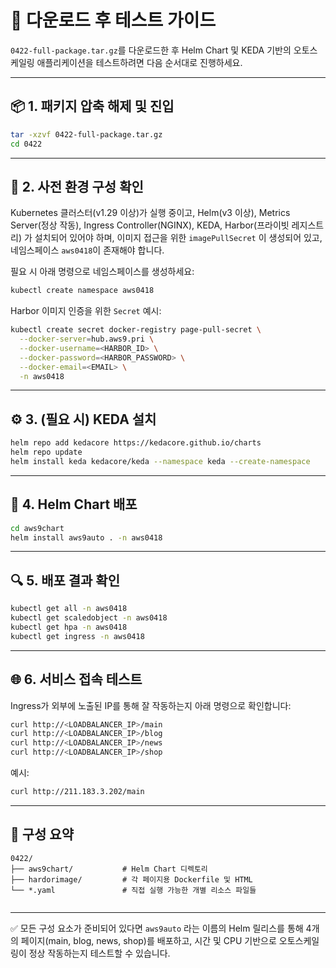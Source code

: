 # 🧪 다운로드 후 테스트 가이드

`0422-full-package.tar.gz`를 다운로드한 후 Helm Chart 및 KEDA 기반의 오토스케일링 애플리케이션을 테스트하려면 다음 순서대로 진행하세요.

---

## 📦 1. 패키지 압축 해제 및 진입

```bash
tar -xzvf 0422-full-package.tar.gz
cd 0422
```

---

## 🔧 2. 사전 환경 구성 확인

Kubernetes 클러스터(v1.29 이상)가 실행 중이고, Helm(v3 이상), Metrics Server(정상 작동), Ingress Controller(NGINX), KEDA, Harbor(프라이빗 레지스트리) 가 설치되어 있어야 하며, 이미지 접근을 위한 `imagePullSecret` 이 생성되어 있고, 네임스페이스 `aws0418`이 존재해야 합니다.

필요 시 아래 명령으로 네임스페이스를 생성하세요:

```bash
kubectl create namespace aws0418
```

Harbor 이미지 인증을 위한 `Secret` 예시:

```bash
kubectl create secret docker-registry page-pull-secret \
  --docker-server=hub.aws9.pri \
  --docker-username=<HARBOR_ID> \
  --docker-password=<HARBOR_PASSWORD> \
  --docker-email=<EMAIL> \
  -n aws0418
```

---

## ⚙️ 3. (필요 시) KEDA 설치

```bash
helm repo add kedacore https://kedacore.github.io/charts
helm repo update
helm install keda kedacore/keda --namespace keda --create-namespace
```

---

## 🚀 4. Helm Chart 배포

```bash
cd aws9chart
helm install aws9auto . -n aws0418
```

---

## 🔍 5. 배포 결과 확인

```bash
kubectl get all -n aws0418
kubectl get scaledobject -n aws0418
kubectl get hpa -n aws0418
kubectl get ingress -n aws0418
```

---

## 🌐 6. 서비스 접속 테스트

Ingress가 외부에 노출된 IP를 통해 잘 작동하는지 아래 명령으로 확인합니다:

```bash
curl http://<LOADBALANCER_IP>/main
curl http://<LOADBALANCER_IP>/blog
curl http://<LOADBALANCER_IP>/news
curl http://<LOADBALANCER_IP>/shop
```

예시:

```bash
curl http://211.183.3.202/main
```

---

## 📁 구성 요약

```
0422/
├── aws9chart/           # Helm Chart 디렉토리
├── hardorimage/         # 각 페이지용 Dockerfile 및 HTML
└── *.yaml               # 직접 실행 가능한 개별 리소스 파일들
 
```

---

✅ 모든 구성 요소가 준비되어 있다면 `aws9auto` 라는 이름의 Helm 릴리스를 통해 4개의 페이지(main, blog, news, shop)를 배포하고, 시간 및 CPU 기반으로 오토스케일링이 정상 작동하는지 테스트할 수 있습니다.
